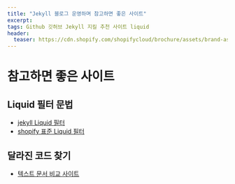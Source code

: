 ```yaml
---
title: "Jekyll 블로그 운영하며 참고하면 좋은 사이트"
excerpt: 
tags: Github 깃허브 Jekyll 지킬 추천 사이트 liquid
header:
  teaser: https://cdn.shopify.com/shopifycloud/brochure/assets/brand-assets/shopify-logo-primary-logo-456baa801ee66a0a435671082365958316831c9960c480451dd0330bcdae304f.svg
---
```


# 참고하면 좋은 사이트

## Liquid 필터 문법
- [jekyll Liquid 필터](https://jekyllrb-ko.github.io/docs/liquid/filters/)
- [shopify 표준 Liquid 필터](https://shopify.github.io/liquid/)

## 달라진 코드 찾기
- [텍스트 문서 비교 사이트](https://wepplication.github.io/tools/compareDoc/)